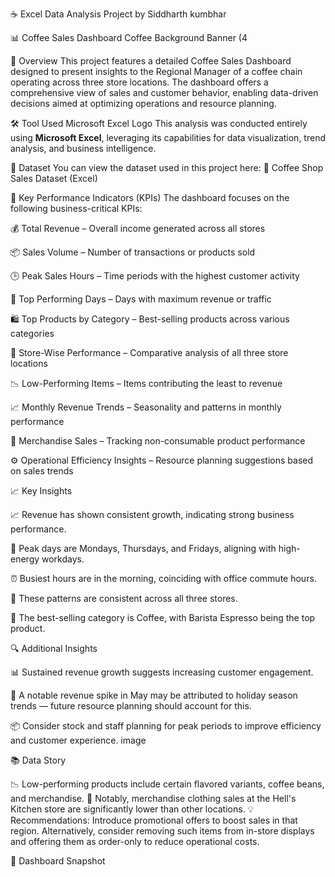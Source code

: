 ☕ Excel Data Analysis Project by Siddharth kumbhar

📊 Coffee Sales Dashboard
Coffee Background Banner (4


📌 Overview
This project features a detailed Coffee Sales Dashboard designed to present insights to the Regional Manager of a coffee chain operating across three store locations. The dashboard offers a comprehensive view of sales and customer behavior, enabling data-driven decisions aimed at optimizing operations and resource planning.

🛠️ Tool Used
Microsoft Excel Logo
This analysis was conducted entirely using **Microsoft Excel**, leveraging its capabilities for data visualization, trend analysis, and business intelligence.

📁 Dataset
You can view the dataset used in this project here:
🔗 Coffee Shop Sales Dataset (Excel)

🎯 Key Performance Indicators (KPIs)
 The dashboard focuses on the following business-critical KPIs:

💰 Total Revenue – Overall income generated across all stores

📦 Sales Volume – Number of transactions or products sold

🕒 Peak Sales Hours – Time periods with the highest customer activity

📅 Top Performing Days – Days with maximum revenue or traffic

🛍️ Top Products by Category – Best-selling products across various categories

🏬 Store-Wise Performance – Comparative analysis of all three store locations

📉 Low-Performing Items – Items contributing the least to revenue

📈 Monthly Revenue Trends – Seasonality and patterns in monthly performance

👕 Merchandise Sales – Tracking non-consumable product performance

⚙️ Operational Efficiency Insights – Resource planning suggestions based on sales trends

📈 Key Insights

📈 Revenue has shown consistent growth, indicating strong business performance.

📅 Peak days are Mondays, Thursdays, and Fridays, aligning with high-energy workdays.

⏰ Busiest hours are in the morning, coinciding with office commute hours.

🏬 These patterns are consistent across all three stores.

🥇 The best-selling category is Coffee, with Barista Espresso being the top product.

🔍 Additional Insights

📊 Sustained revenue growth suggests increasing customer engagement.

🌸 A notable revenue spike in May may be attributed to holiday season trends — future resource planning should account for this.

📦 Consider stock and staff planning for peak periods to improve efficiency and customer experience.
   image

📚 Data Story

📉 Low-performing products include certain flavored variants, coffee beans, and merchandise.
🧥 Notably, merchandise clothing sales at the Hell's Kitchen store are significantly lower than other locations.
💡 Recommendations:
Introduce promotional offers to boost sales in that region.
Alternatively, consider removing such items from in-store displays and offering them as order-only to reduce operational costs.

📎 Dashboard Snapshot
